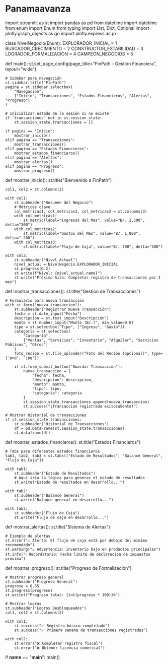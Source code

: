# Panamaavanza
import streamlit as st
import pandas as pd
from datetime import datetime
from enum import Enum
from typing import List, Dict, Optional
import plotly.graph_objects as go
import plotly.express as px

class NivelNegocio(Enum):
    EXPLORADOR_INICIAL = 1
    BUSCADOR_CRECIMIENTO = 2
    CONSTRUCTOR_ESTABILIDAD = 3
    LOGRADOR_FORMALIZACION = 4
    CAMPEON_NEGOCIOS = 5

def main():
    st.set_page_config(page_title="FinPath - Gestión Financiera", layout="wide")
    
    # Sidebar para navegación
    st.sidebar.title("FinPath")
    pagina = st.sidebar.selectbox(
        "Navegación",
        ["Inicio", "Transacciones", "Estados Financieros", "Alertas", "Progreso"]
    )
    
    # Inicializar estado de la sesión si no existe
    if 'transacciones' not in st.session_state:
        st.session_state.transacciones = []
    
    if pagina == "Inicio":
        mostrar_inicio()
    elif pagina == "Transacciones":
        mostrar_transacciones()
    elif pagina == "Estados Financieros":
        mostrar_estados_financieros()
    elif pagina == "Alertas":
        mostrar_alertas()
    elif pagina == "Progreso":
        mostrar_progreso()

def mostrar_inicio():
    st.title("Bienvenido a FinPath")
    
    col1, col2 = st.columns(2)
    
    with col1:
        st.subheader("Resumen del Negocio")
        # Métricas clave
        col_metricas1, col_metricas2, col_metricas3 = st.columns(3)
        with col_metricas1:
            st.metric(label="Ingresos del Mes", value="B/. 2,500", delta="300")
        with col_metricas2:
            st.metric(label="Gastos del Mes", value="B/. 1,800", delta="-200")
        with col_metricas3:
            st.metric(label="Flujo de Caja", value="B/. 700", delta="500")
    
    with col2:
        st.subheader("Nivel Actual")
        nivel_actual = NivelNegocio.EXPLORADOR_INICIAL
        st.progress(0.2)
        st.write(f"Nivel: {nivel_actual.name}")
        st.write("Próximo hito: Completar registro de transacciones por 1 mes")

def mostrar_transacciones():
    st.title("Gestión de Transacciones")
    
    # Formulario para nueva transacción
    with st.form("nueva_transaccion"):
        st.subheader("Registrar Nueva Transacción")
        fecha = st.date_input("Fecha")
        descripcion = st.text_input("Descripción")
        monto = st.number_input("Monto (B/.)", min_value=0.0)
        tipo = st.selectbox("Tipo", ["Ingreso", "Gasto"])
        categoria = st.selectbox(
            "Categoría",
            ["Ventas", "Servicios", "Inventario", "Alquiler", "Servicios Públicos", "Otros"]
        )
        foto_recibo = st.file_uploader("Foto del Recibo (opcional)", type=['png', 'jpg'])
        
        if st.form_submit_button("Guardar Transacción"):
            nueva_transaccion = {
                "fecha": fecha,
                "descripcion": descripcion,
                "monto": monto,
                "tipo": tipo,
                "categoria": categoria
            }
            st.session_state.transacciones.append(nueva_transaccion)
            st.success("¡Transacción registrada exitosamente!")
    
    # Mostrar historial de transacciones
    if st.session_state.transacciones:
        st.subheader("Historial de Transacciones")
        df = pd.DataFrame(st.session_state.transacciones)
        st.dataframe(df)

def mostrar_estados_financieros():
    st.title("Estados Financieros")
    
    # Tabs para diferentes estados financieros
    tab1, tab2, tab3 = st.tabs(["Estado de Resultados", "Balance General", "Flujo de Caja"])
    
    with tab1:
        st.subheader("Estado de Resultados")
        # Aquí iría la lógica para generar el estado de resultados
        st.write("Estado de resultados en desarrollo...")
    
    with tab2:
        st.subheader("Balance General")
        st.write("Balance general en desarrollo...")
    
    with tab3:
        st.subheader("Flujo de Caja")
        st.write("Flujo de caja en desarrollo...")

def mostrar_alertas():
    st.title("Sistema de Alertas")
    
    # Ejemplo de alertas
    st.error("⚠️ Alerta: El flujo de caja está por debajo del mínimo recomendado")
    st.warning("⚠️ Advertencia: Inventario bajo en productos principales")
    st.info("ℹ️ Recordatorio: Fecha límite de declaración de impuestos próxima")

def mostrar_progreso():
    st.title("Progreso de Formalización")
    
    # Mostrar progreso general
    st.subheader("Progreso General")
    progreso = 0.35
    st.progress(progreso)
    st.write(f"Progreso total: {int(progreso * 100)}%")
    
    # Mostrar logros
    st.subheader("Logros Desbloqueados")
    col1, col2 = st.columns(2)
    
    with col1:
        st.success("✅ Registro básico completado")
        st.success("✅ Primera semana de transacciones registradas")
    
    with col2:
        st.error("❌ Completar registro fiscal")
        st.error("❌ Obtener licencia comercial")

if __name__ == "__main__":
    main()
